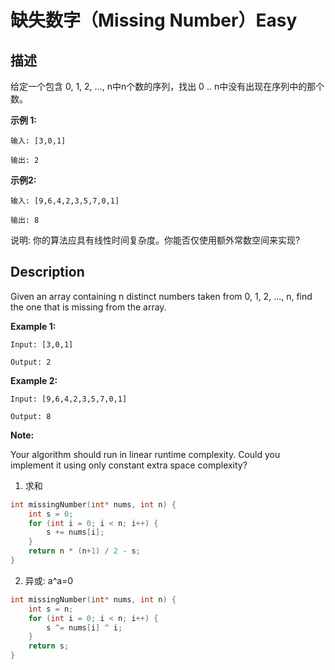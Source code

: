 # 缺失数字（Missing Number）Easy
## 描述
给定一个包含 0, 1, 2, ..., n中n个数的序列，找出 0 .. n中没有出现在序列中的那个数。

**示例 1:**
```
输入: [3,0,1]

输出: 2
```


**示例2:**
```
输入: [9,6,4,2,3,5,7,0,1]

输出: 8
```


说明:
你的算法应具有线性时间复杂度。你能否仅使用额外常数空间来实现?

## Description
Given an array containing n distinct numbers taken from 0, 1, 2, ..., n, find the one that is missing from the array.

**Example 1:**
```
Input: [3,0,1]

Output: 2
```


**Example 2:**
```
Input: [9,6,4,2,3,5,7,0,1]

Output: 8
```
**Note:**

Your algorithm should run in linear runtime complexity. Could you implement it using only constant extra space complexity?


1. 求和

```c
int missingNumber(int* nums, int n) {
 	int s = 0;
 	for (int i = 0; i < n; i++) {
 		s += nums[i];
 	}
 	return n * (n+1) / 2 - s;
}
```

2. 异或: a^a=0
```c
int missingNumber(int* nums, int n) {
 	int s = n;
 	for (int i = 0; i < n; i++) {
 		s ^= nums[i] ^ i;
 	}
 	return s;
}
```